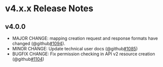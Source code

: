 # v4.x.x Release Notes


## v4.0.0

- MAJOR CHANGE: mapping creation request and response formats have changed (@github[#1094](#1094)).
- MINOR CHANGE: Update technical user docs (@github[#1085](#1085))
- BUGFIX CHANGE: Fix permission checking in API v2 resource creation (@github[#1104](#1104))
